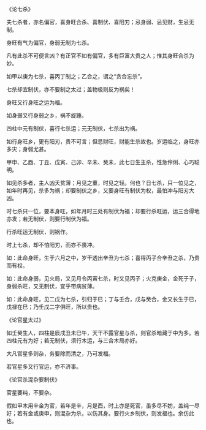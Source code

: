 《论七杀》

夫七杀者，亦名偏官，喜身旺合杀、喜制伏、喜阳刃；忌身弱、忌见财，生忌无制。

身旺有气为偏官，身弱无制为七杀。

凡有此杀不可便言凶？有正官不如有偏官，多有巨富大贵之人；惟其身旺合杀为妙。

如甲以庚为七杀，喜丙丁制之；乙合之，谓之“贪合忘杀”。

七杀却宜制伏，亦不要制之太过；盖物极则反为祸矣！

身旺又行身旺之运为福。

如身弱又行身弱之乡，祸不旋踵。

四柱中元有制伏，喜行七杀运；元无制伏，七杀出为祸。

如行身旺乡，更有阳刃，贵不可言；但忌财旺，财能生杀故也。岁运临之，身旺亦多灾；身弱尤甚。

甲申、乙酉、丁丑、戊寅、己卯、辛未、癸未，此七日生主杀，性急伶俐、心巧聪明。

如见杀多者，主人凶夭贫薄；月见之重，时见之轻。何也？日七杀，只一位见之，如年时再见，杀多为祸；却要制伏之乡，又要身旺有制伏为权，最怕冲与阳刃大凶。

时七杀只一位，要本身旺，如年月时三处有制伏为福；却要行杀旺运，运三合得地亦发；若无制伏，则要行制伏为福。

行杀旺运无制伏，则祸作。

时上七杀，却不怕阳刃，而亦不畏冲。

如：此命身旺，生于六月之中，岁干透出辛丑为七杀；喜得丙子合辛丑之杀，乃贵而有权。

如：此命身弱，见火局，又见月令丙寅七杀，时又见丙子；火克庚金，金死于子，身弱杀旺，又无制伏，宜乎带病贫薄。

如：此命身旺，见二戊为七杀，引归于巳；丁与壬合，戊与癸合，金又长生于巳，戊禄在巳；乃壬戊二字俱旺，所以贵也。

《论官星太过》

如壬癸生人，四柱是辰戌丑未巳午，天干不露官星与杀，则官杀暗藏于中为多。若四柱元有为好；若无制伏，须行木运，与三合木局亦好。

大凡官星多则杂，务要除而清之，乃可发福。

若官星多又行官运，亦不济事。

《论官杀混杂要制伏》

官星要纯，不要杂。

假如甲木用辛金为官，若年是辛，月是酉，时上亦是死官，虽多尽不妨，盖纯一尽好；若有金或庚申，则混杂为杀，以伤其身。要行火乡制伏，则发福也。余仿此也。

